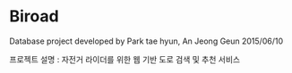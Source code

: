 # Biroad
Database project developed by Park tae hyun, An Jeong Geun 2015/06/10

프로젝트 설명 : 자전거 라이더를 위한 웹 기반 도로 검색 및 추천 서비스
